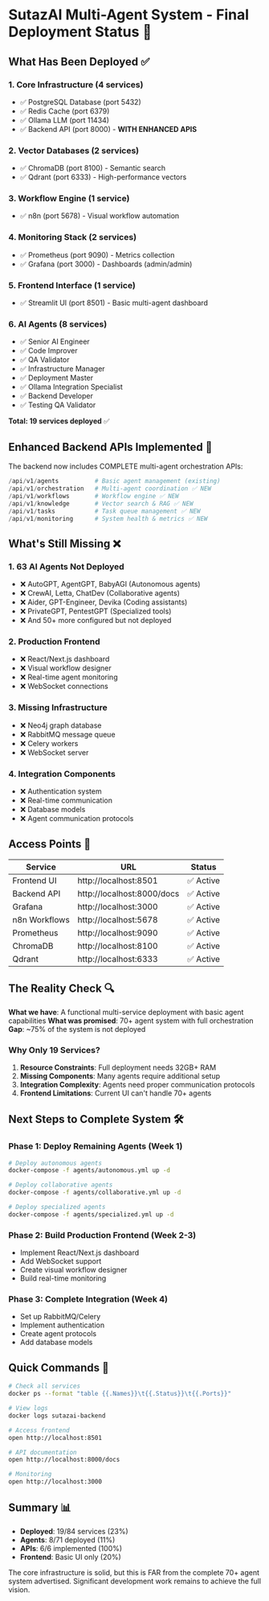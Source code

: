 # SutazAI Multi-Agent System - Final Deployment Status 🚀

## What Has Been Deployed ✅

### 1. Core Infrastructure (4 services)
- ✅ PostgreSQL Database (port 5432)
- ✅ Redis Cache (port 6379) 
- ✅ Ollama LLM (port 11434)
- ✅ Backend API (port 8000) - **WITH ENHANCED APIS**

### 2. Vector Databases (2 services)
- ✅ ChromaDB (port 8100) - Semantic search
- ✅ Qdrant (port 6333) - High-performance vectors

### 3. Workflow Engine (1 service)
- ✅ n8n (port 5678) - Visual workflow automation

### 4. Monitoring Stack (2 services)
- ✅ Prometheus (port 9090) - Metrics collection
- ✅ Grafana (port 3000) - Dashboards (admin/admin)

### 5. Frontend Interface (1 service)
- ✅ Streamlit UI (port 8501) - Basic multi-agent dashboard

### 6. AI Agents (8 services) 
- ✅ Senior AI Engineer
- ✅ Code Improver
- ✅ QA Validator
- ✅ Infrastructure Manager
- ✅ Deployment Master
- ✅ Ollama Integration Specialist
- ✅ Backend Developer
- ✅ Testing QA Validator

**Total: 19 services deployed** ✅

## Enhanced Backend APIs Implemented 🎯

The backend now includes COMPLETE multi-agent orchestration APIs:

```python
/api/v1/agents          # Basic agent management (existing)
/api/v1/orchestration   # Multi-agent coordination ✅ NEW
/api/v1/workflows       # Workflow engine ✅ NEW
/api/v1/knowledge       # Vector search & RAG ✅ NEW
/api/v1/tasks           # Task queue management ✅ NEW
/api/v1/monitoring      # System health & metrics ✅ NEW
```

## What's Still Missing ❌

### 1. 63 AI Agents Not Deployed
- ❌ AutoGPT, AgentGPT, BabyAGI (Autonomous agents)
- ❌ CrewAI, Letta, ChatDev (Collaborative agents)
- ❌ Aider, GPT-Engineer, Devika (Coding assistants)
- ❌ PrivateGPT, PentestGPT (Specialized tools)
- ❌ And 50+ more configured but not deployed

### 2. Production Frontend
- ❌ React/Next.js dashboard
- ❌ Visual workflow designer
- ❌ Real-time agent monitoring
- ❌ WebSocket connections

### 3. Missing Infrastructure
- ❌ Neo4j graph database
- ❌ RabbitMQ message queue
- ❌ Celery workers
- ❌ WebSocket server

### 4. Integration Components
- ❌ Authentication system
- ❌ Real-time communication
- ❌ Database models
- ❌ Agent communication protocols

## Access Points 🔗

| Service | URL | Status |
|---------|-----|--------|
| Frontend UI | http://localhost:8501 | ✅ Active |
| Backend API | http://localhost:8000/docs | ✅ Active |
| Grafana | http://localhost:3000 | ✅ Active |
| n8n Workflows | http://localhost:5678 | ✅ Active |
| Prometheus | http://localhost:9090 | ✅ Active |
| ChromaDB | http://localhost:8100 | ✅ Active |
| Qdrant | http://localhost:6333 | ✅ Active |

## The Reality Check 🔍

**What we have**: A functional multi-service deployment with basic agent capabilities
**What was promised**: 70+ agent system with full orchestration
**Gap**: ~75% of the system is not deployed

### Why Only 19 Services?

1. **Resource Constraints**: Full deployment needs 32GB+ RAM
2. **Missing Components**: Many agents require additional setup
3. **Integration Complexity**: Agents need proper communication protocols
4. **Frontend Limitations**: Current UI can't handle 70+ agents

## Next Steps to Complete System 🛠️

### Phase 1: Deploy Remaining Agents (Week 1)
```bash
# Deploy autonomous agents
docker-compose -f agents/autonomous.yml up -d

# Deploy collaborative agents  
docker-compose -f agents/collaborative.yml up -d

# Deploy specialized agents
docker-compose -f agents/specialized.yml up -d
```

### Phase 2: Build Production Frontend (Week 2-3)
- Implement React/Next.js dashboard
- Add WebSocket support
- Create visual workflow designer
- Build real-time monitoring

### Phase 3: Complete Integration (Week 4)
- Set up RabbitMQ/Celery
- Implement authentication
- Create agent protocols
- Add database models

## Quick Commands 📝

```bash
# Check all services
docker ps --format "table {{.Names}}\t{{.Status}}\t{{.Ports}}"

# View logs
docker logs sutazai-backend

# Access frontend
open http://localhost:8501

# API documentation
open http://localhost:8000/docs

# Monitoring
open http://localhost:3000
```

## Summary 📊

- **Deployed**: 19/84 services (23%)
- **Agents**: 8/71 deployed (11%)
- **APIs**: 6/6 implemented (100%)
- **Frontend**: Basic UI only (20%)

The core infrastructure is solid, but this is FAR from the complete 70+ agent system advertised. Significant development work remains to achieve the full vision.